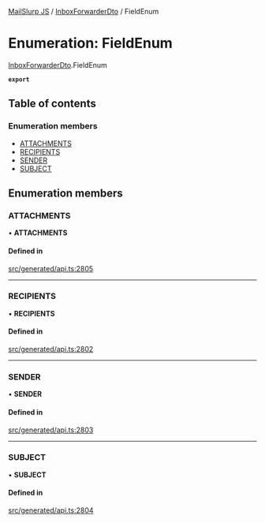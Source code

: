 [MailSlurp JS](../README.md) / [InboxForwarderDto](../modules/InboxForwarderDto.md) / FieldEnum

# Enumeration: FieldEnum

[InboxForwarderDto](../modules/InboxForwarderDto.md).FieldEnum

**`export`**

## Table of contents

### Enumeration members

- [ATTACHMENTS](InboxForwarderDto.FieldEnum.md#attachments)
- [RECIPIENTS](InboxForwarderDto.FieldEnum.md#recipients)
- [SENDER](InboxForwarderDto.FieldEnum.md#sender)
- [SUBJECT](InboxForwarderDto.FieldEnum.md#subject)

## Enumeration members

### ATTACHMENTS

• **ATTACHMENTS**

#### Defined in

[src/generated/api.ts:2805](https://github.com/mailslurp/mailslurp-client/blob/20b4039/src/generated/api.ts#L2805)

___

### RECIPIENTS

• **RECIPIENTS**

#### Defined in

[src/generated/api.ts:2802](https://github.com/mailslurp/mailslurp-client/blob/20b4039/src/generated/api.ts#L2802)

___

### SENDER

• **SENDER**

#### Defined in

[src/generated/api.ts:2803](https://github.com/mailslurp/mailslurp-client/blob/20b4039/src/generated/api.ts#L2803)

___

### SUBJECT

• **SUBJECT**

#### Defined in

[src/generated/api.ts:2804](https://github.com/mailslurp/mailslurp-client/blob/20b4039/src/generated/api.ts#L2804)
